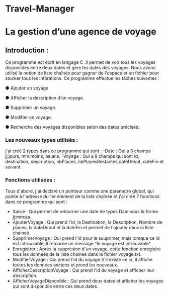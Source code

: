 # Travel-Manager
# La gestion d’une agence de voyage
## Introduction :
Ce programme est écrit en langage C .Il permet de voir tous les voyages disponibles entre deux dates et gère les dates des voyages.
Nous avons utilisé la notion de liste chaînée pour gagner de l'espace et un fichier pour stocker tous les inforations. Ce programme effectue les tâches suivantes :

● Ajouter un voyage

● Afficher la description d’un voyage.

● Supprimer un voyage.

● Modifier un voyage.

● Recherche des voyages disponibles selon des dates précises.

### Les nouveaux types utilisés :
j'ai créé 2 types dans ce programme qui sont :
-Date :
Qui a 3 champs jj:jours, mm:moins, aa:ans.
-Voyage :
Qui a 8 champs qui sont id, destination, description, nbPlaces, nbPlacesRestantes,dateDebut, dateFin et suivant.

### Fonctions utilisées :
Tous d'abord, j'ai declaré un pointeur comme une paramètre global, qui pointe à l'adresse du 1er élément de la liste chaînée et j'ai créé 7 fonctions dans ce programme qui sont :
- Saisie :
Qui permet de retourner une date de types Date sous la forme jj:mm:aa .
- AjouterVoyage :
Qui prend l'id, la Destination, la Description, Nombre de places, la dateDebut et la dateFin et permet de l'ajouter dans la liste chaineé.
- SupprimerVoyage :
Qui prend l'id pour le suuprimer, mais lorsque ce id est introuvable, il retourne un message "le voyage est introuvable"
- Enregistrer :
Aprés la suppresion d'un voyage, cette fonction enregistre tous les donneés de la liste chaineé dans le fichier voyage.txt. 
- ModifierVoyage :
Qui prend l'id du voyage.S'il existe ce id, il affiche toutes les données anciens et prend les nouveaux.
- AfficherDescriptionVoyage :
Qui prend l'id du voyage et afficher leur description.
- AfficherVoyageDisponible :
Qui prend deux dates et afficher les voyages qui sont disponible entre ces deux dates.


